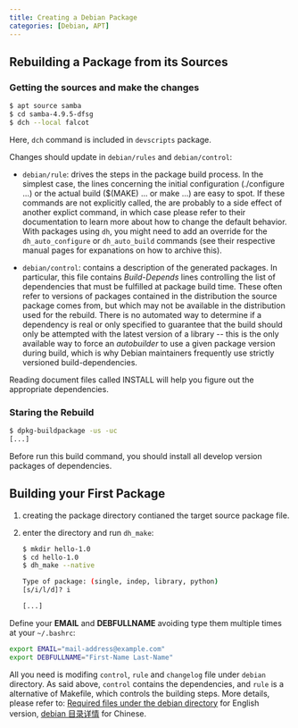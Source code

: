 ```yaml
---
title: Creating a Debian Package
categories: [Debian, APT]
---
```


## Rebuilding a Package from its Sources

### Getting the sources and make the changes

```sh
$ apt source samba
$ cd samba-4.9.5-dfsg
$ dch --local falcot
```

Here, `dch` command is included in `devscripts` package.

Changes should update in `debian/rules` and `debian/control`:

* `debian/rule`: drives the steps in the package build process. In the simplest
case, the lines concerning the initial configuration (./configure ...) or the
actual build ($(MAKE) ... or make ...) are easy to spot. If these commands are
not explicitly called, the are probably to a side effect of another explict
command, in which case please refer to their documentation to learn more about
how to change the default behavior. With packages using `dh`, you might need to
add an override for the `dh_auto_configure` or `dh_auto_build` commands (see
their respective manual pages for expanations on how to archive this).

* `debian/control`: contains a description of the generated packages. In
particular, this file contains *Build-Depends* lines controlling the list of
dependencies that must be fulfilled at package build time. These often refer
to versions of packages contained in the distribution the source package comes
from, but which may not be available in the distribution used for the rebuild.
There is no automated way to determine if a dependency is real or only specified
to guarantee that the build should only be attempted with the latest version of
a library -- this is the only available way to force an _autobuilder_ to use a
given package version during build, which is why Debian maintainers frequently
use strictly versioned build-dependencies.

Reading document files called INSTALL will help you figure out the appropriate
dependencies.

### Staring the Rebuild

```sh
$ dpkg-buildpackage -us -uc
[...]
```

Before run this build command, you should install all develop version packages
of dependencies.


## Building your First Package

1. creating the package directory contianed the target source package file.

2. enter the directory and run `dh_make`:

    ```sh
    $ mkdir hello-1.0
    $ cd hello-1.0
    $ dh_make --native

    Type of package: (single, indep, library, python)
    [s/i/l/d]? i

    [...]
    ```

Define your **EMAIL** and **DEBFULLNAME** avoiding type them multiple times at
your `~/.bashrc`:

```sh
export EMAIL="mail-address@example.com"
export DEBFULLNAME="First-Name Last-Name"
```

All you need is modifing `control`, `rule` and `changelog` file under `debian`
directory. As said above, `control` contains the dependencies, and `rule` is
a alternative of Makefile, which controls the building steps. More details,
please refer to: [Required files under the debian directory](https://www.debian.org/doc/manuals/maint-guide/dreq.en.html)
for English version, [debian 目录详情](https://www.debian.org/doc/manuals/maint-guide/dreq.zh-cn.html) for Chinese.
